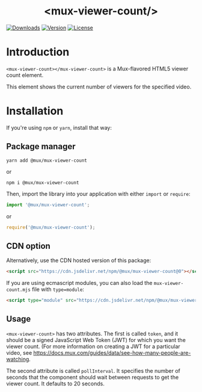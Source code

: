 <p align="center">
  <h1 align="center">&lt;mux-viewer-count/&gt;</h1>
  <a href="https://npmcharts.com/compare/@mux/mux-viewer-count?interval=30"><img src="https://img.shields.io/npm/dm/@mux/mux-viewer-count.svg?sanitize=true" alt="Downloads"></a>
    <a href="https://www.npmjs.com/package/@mux/mux-viewer-count"><img src="https://img.shields.io/npm/v/@mux/mux-viewer-count.svg?sanitize=true" alt="Version"></a>
    <a href="https://www.npmjs.com/package/@mux/mux-viewer-count"><img src="https://img.shields.io/npm/l/@mux/mux-viewer-count.svg?sanitize=true" alt="License"></a>
</p>

# Introduction

`<mux-viewer-count></mux-viewer-count>` is a Mux-flavored HTML5 viewer count element.

This element shows the current number of viewers for the specified video.

# Installation

If you're using `npm` or `yarn`, install that way:

## Package manager

```
yarn add @mux/mux-viewer-count
```

or

```
npm i @mux/mux-viewer-count
```

Then, import the library into your application with either `import` or `require`:

```js
import '@mux/mux-viewer-count';
```

or

```js
require('@mux/mux-viewer-count');
```

## CDN option

Alternatively, use the CDN hosted version of this package:

```html
<script src="https://cdn.jsdelivr.net/npm/@mux/mux-viewer-count@0"></script>
```

If you are using ecmascript modules, you can also load the `mux-viewer-count.mjs` file with `type=module`:

```html
<script type="module" src="https://cdn.jsdelivr.net/npm/@mux/mux-viewer-count@0/dist/mux-viewer-count.mjs"></script>
```

## Usage

`<mux-viewer-count>` has two attributes. The first is called `token`, and it should be a signed JavaScript Web Token (JWT)
for which you want the viewer count. (For more information on creating a JWT for a particular video, see 
https://docs.mux.com/guides/data/see-how-many-people-are-watching.

The second attribute is called `pollInterval`. It specifies the number of seconds that the component should wait between
requests to get the viewer count. It defaults to 20 seconds.
